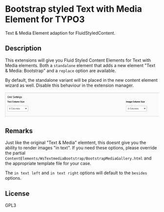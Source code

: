 # Bootstrap styled Text with Media Element for TYPO3

Text & Media Element adaption for FluidStyledContent.

## Description

This extensions will give you Fluid Styled Content Elements for
Text with Media elements. Both a `standalone` element that adds a new element
"Text & Media: Bootstrap" and a `replace` option are available.

By default, the standalone variant will be placed in the new content 
element wizard as well. Disable this behaviour in the extension manager.

![Grid Sizes Palette](Documentation/palette.png)

## Remarks

Just like the original "Text & Media" elemtent, this doesnt give you the
ability to render images "in text". If you need these options, please
override the partial `ContentElements/WsTextmediaBootstrap/BootstrapMediaGallery.html`
and the appropriate template file for your case.

The `in text left` and `in text right` options will default to the `besides`
options.

## License

GPL3
